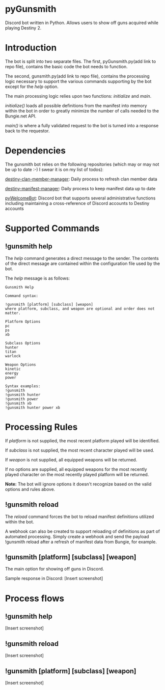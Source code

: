 # pyGunsmith
Discord bot written in Python. Allows users to show off guns acquired while playing Destiny 2.
# Introduction
The bot is split into two separate files. The first, pyGunsmith.py(add link to repo file), contains the basic code the bot needs to function.

The second, gunsmith.py(add link to repo file), contains the processing logic necessary to support the various commands supporting by the bot except for the *help* option.

The main processing logic relies upon two functions: *initialize* and *main*.

*initialize()* loads all possible definitions from the manifest into memory within the bot in order to greatly minimize the number of calls needed to the Bungie.net API.

*main()* is where a fully validated request to the bot is turned into a response back to the requestor.

# Dependencies
The gunsmith bot relies on the following repositories (which may or may not be up to date :-) I swear it is on my list of todos):

[destiny-clan-member-manager](https://github.com/dad2cl3/destiny-clan-member-manager): Daily process to refresh clan member data

[destiny-manifest-manager](https://github.com/dad2cl3/destiny-manifest-manager): Daily process to keep manifest data up to date

[pyWelcomeBot](https://github.com/dad2cl3/pyWelcomeBot): Discord bot that supports several administrative functions including maintaining a cross-reference of Discord accounts to Destiny accounts

# Supported Commands

## !gunsmith help
The *help* command generates a direct message to the sender. The contents of the direct message are contained within the configuration file used by the bot.

The *help* message is as follows:
```Add screenshot
Gunsmith Help

Command syntax:

!gunsmith [platform] [subclass] [weapon]
where platform, subclass, and weapon are optional and order does not matter.

Platform Options
pc
ps
xb

Subclass Options
hunter
titan
warlock

Weapon Options
kinetic
energy
power

Syntax examples:
!gunsmith
!gunsmith hunter
!gunsmith power
!gunsmith xb
!gunsmith hunter power xb
```
# Processing Rules

If *platform* is not supplied, the most recent platform played will be identified.

If *subclass* is not supplied, the most recent character played will be used.

If *weapon* is not supplied, all equipped weapons will be returned.

If no options are supplied, all equipped weapons for the most recently played character on the most recently played platform will be returned.

**Note:** The bot will ignore options it doesn't recognize based on the valid options and rules above.

## !gunsmith reload
The *reload* command forces the bot to reload manifest definitions utilized within the bot.

A webhook can also be created to support reloading of definitions as part of automated processing. Simply create a webhook and send the payload !gunsmith reload after a refresh of manifest data from Bungie, for example.

## !gunsmith [platform] [subclass] [weapon]
The main option for showing off guns in Discord.

Sample response in Discord:
[Insert screenshot]

# Process flows

## !gunsmith help
[Insert screenshot]

## !gunsmith reload
[Insert screenshot]

## !gunsmith [platform] [subclass] [weapon]
[Insert screenshot]
